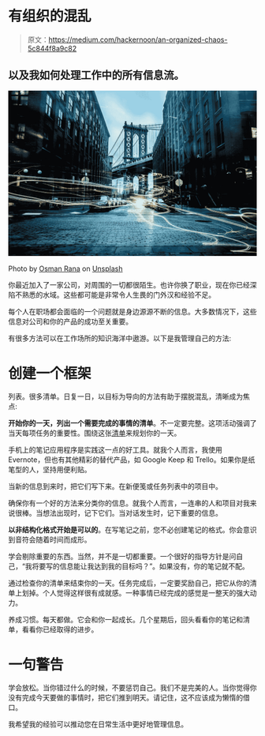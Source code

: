 # 有组织的混乱

> 原文：<https://medium.com/hackernoon/an-organized-chaos-5c844f8a9c82>

## 以及我如何处理工作中的所有信息流。

![](img/2d1a2abe8223b6a5af0c17e087a2b257.png)

Photo by [Osman Rana](http://unsplash.com/photos/6IxGFVz0wPM?utm_source=unsplash&utm_medium=referral&utm_content=creditCopyText) on [Unsplash](https://unsplash.com/?utm_source=unsplash&utm_medium=referral&utm_content=creditCopyText)

你最近加入了一家公司，对周围的一切都很陌生。也许你换了职业，现在你已经深陷不熟悉的水域。这些都可能是非常令人生畏的门外汉和经验不足。

每个人在职场都会面临的一个问题就是身边源源不断的信息。大多数情况下，这些信息对公司和你的产品的成功至关重要。

有很多方法可以在工作场所的知识海洋中遨游。以下是我管理自己的方法:

# 创建一个框架

列表。很多清单。日复一日，以目标为导向的方法有助于摆脱混乱，清晰成为焦点:

**开始你的一天，列出一个需要完成的事情的清单**。不一定要完整。这项活动强调了当天每项任务的重要性。围绕这张[清单](https://hackernoon.com/tagged/list)来规划你的一天。

手机上的笔记应用程序是实践这一点的好工具。就我个人而言，我使用 Evernote，但也有其他精彩的替代产品，如 Google Keep 和 Trello。如果你是纸笔型的人，坚持用便利贴。

当新的信息到来时，把它们写下来。在新便笺或任务列表中的项目中。

确保你有一个好的方法来分类你的信息。就我个人而言，一连串的人和项目对我来说很棒。当想法出现时，记下它们。当对话发生时，记下重要的信息。

**以非结构化格式开始是可以的**。在写笔记之前，您不必创建笔记的格式。你会意识到音符会随着时间而成形。

学会剔除重要的东西。当然，并不是一切都重要。一个很好的指导方针是问自己，“我将要写的信息能让我达到我的目标吗？”。如果没有，你的笔记就不配。

通过检查你的清单来结束你的一天。任务完成后，一定要奖励自己，把它从你的清单上划掉。个人觉得这样很有成就感。一种事情已经完成的感觉是一整天的强大动力。

养成习惯。每天都做。它会和你一起成长。几个星期后，回头看看你的笔记和清单，看看你已经取得的进步。

# 一句警告

学会放松。当你错过什么的时候，不要惩罚自己。我们不是完美的人。当你觉得你没有完成今天要做的事情时，把它们推到明天。请记住，这不应该成为懒惰的借口。

我希望我的经验可以推动您在日常生活中更好地管理信息。